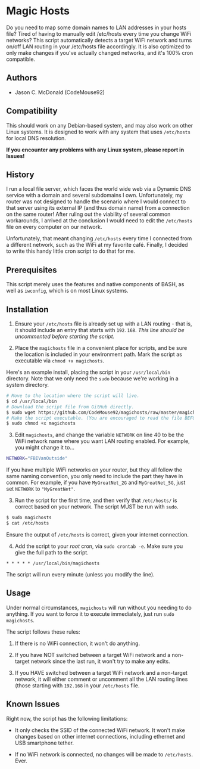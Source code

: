 # Magic Hosts

Do you need to map some domain names to LAN addresses in your hosts file?
Tired of having to manually edit /etc/hosts every time you change WiFi networks?
This script automatically detects a target WiFi network and turns on/off LAN routing in
your /etc/hosts file accordingly. It is also optimized to only make changes if you've
actually changed networks, and it's 100% cron compatible.

## Authors

- Jason C. McDonald (CodeMouse92)

## Compatibility

This should work on any Debian-based system, and may also work on other Linux
systems. It is designed to work with any system that uses `/etc/hosts` for
local DNS resolution.

**If you encounter any problems with any Linux system, please report in Issues!**

## History

I run a local file server, which faces the world wide web via a Dynamic DNS service
with a domain and several subdomains I own. Unfortunately, my router was not designed
to handle the scenario where I would connect to that server using its external IP
(and thus domain name) from a connection on the same router! After ruling out the
viability of several common workarounds, I arrived at the conclusion I would need to
edit the `/etc/hosts` file on every computer on our network.

Unfortunately, that meant changing `/etc/hosts` every time I connected from a
different network, such as the WiFi at my favorite café. Finally, I decided to write
this handy little cron script to do that for me.

## Prerequisites

This script merely uses the features and native components of BASH, as well as
`iwconfig`, which is on most Linux systems.

## Installation

1. Ensure your `/etc/hosts` file is already set up with a LAN routing - that is,
it should include an entry that starts with `192.168`.
*This line should be uncommented before starting the script.*

2. Place the `magichosts` file in a convenient place for scripts, and be sure
the location is included in your environment path. Mark the script as executable
via `chmod +x magichosts`.

Here's an example install, placing the script in your `/usr/local/bin`
directory. Note that we only need the `sudo` because we're working in a system
directory.

```bash
# Move to the location where the script will live.
$ cd /usr/local/bin
# Download the script file from GitHub directly.
$ sudo wget https://github.com/CodeMouse92/magichosts/raw/master/magichosts
# Make the script executable. (You are encouraged to read the file BEFORE doing this, so you know what it does.
$ sudo chmod +x magichosts
```

3. Edit `magichosts`, and change the variable `NETWORK` on line 40 to be the WiFi network name where you want LAN
routing enabled. For example, you might change it to...

```bash
NETWORK="FBIVanOutside"
```

If you have multiple WiFi networks on your router, but they all follow the same naming convention, you only
need to include the part they have in common. For example, if you have `MyGreatNet_2G` and `MyGreatNet_5G`,
just set `NETWORK` to `"MyGreatNet"`.

3. Run the script for the first time, and then verify that `/etc/hosts/` is correct based on your network.
The script MUST be run with `sudo`.

```bash
$ sudo magichosts
$ cat /etc/hosts
```

Ensure the output of `/etc/hosts` is correct, given your internet connection.

4. Add the script to your *root* cron, via `sudo crontab -e`. Make sure you give the full path to the script.

```cron
* * * * * /usr/local/bin/magichosts
```
The script will run every minute (unless you modify the line).

## Usage

Under normal circumstances, `magichosts` will run without you needing to do anything. If you want
to force it to execute immediately, just run `sudo magichosts`.

The script follows these rules:

1. If there is no WiFi connection, it won't do anything.

2. If you have NOT switched between a target WiFi network and a non-target network since the last run,
it won't try to make any edits.

3. If you HAVE switched between a target WiFi network and a non-target network, it will either comment or
uncomment all the LAN routing lines (those starting with `192.168` in your `/etc/hosts` file.

## Known Issues

Right now, the script has the following limitations:

* It only checks the SSID of the connected WiFi network. It won't make changes based on other internet connections,
including ethernet and USB smartphone tether.

* If no WiFi network is connected, no changes will be made to `/etc/hosts`. Ever.
